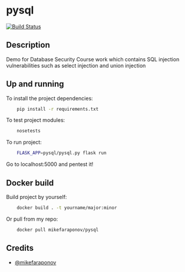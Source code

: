# pysql
[![Build Status](https://travis-ci.org/mikefaraponov/pysql.svg?branch=master)](https://travis-ci.org/mikefaraponov/pysql)

## Description
Demo for Database Security Course work which contains SQL injection vulnerabilities such as select injection and union injection

## Up and running
To install the project dependencies:
```sh
    pip install -r requirements.txt
```
To test project modules:
```sh
    nosetests
```
To run project:
```sh
    FLASK_APP=pysql/pysql.py flask run
```
Go to localhost:5000 and pentest it!

## Docker build
Build project by yourself:
```sh
    docker build . -t yourname/major:minor
```
Or pull from my repo:
```sh
    docker pull mikefaraponov/pysql
```

## Credits
* [@mikefaraponov](https://github.com/mikefaraponov)
